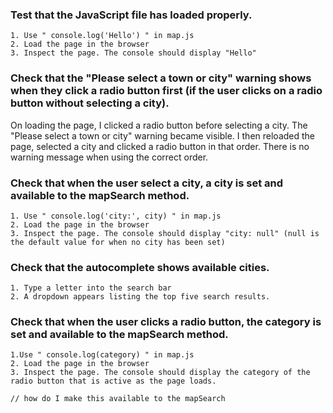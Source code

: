 ### Test that the JavaScript file has loaded properly.
    1. Use " console.log('Hello') " in map.js
    2. Load the page in the browser
    3. Inspect the page. The console should display "Hello"




### Check that the "Please select a town or city" warning shows when they click a radio button first (if the user clicks on a radio button without selecting a city).
On loading the page, I clicked a radio button before selecting a city. The "Please select a town or city" warning became visible. I then reloaded the page, selected a city and clicked a radio button in that order. There is no warning message when using the correct order.




### Check that when the user select a city, a city is set and available to the mapSearch method.
    1. Use " console.log('city:', city) " in map.js
    2. Load the page in the browser
    3. Inspect the page. The console should display "city: null" (null is the default value for when no city has been set)




### Check that the autocomplete shows available cities.
    1. Type a letter into the search bar
    2. A dropdown appears listing the top five search results.




### Check that when the user clicks a radio button, the category is set and available to the mapSearch method.
    1.Use " console.log(category) " in map.js
    2. Load the page in the browser
    3. Inspect the page. The console should display the category of the radio button that is active as the page loads.
    
    // how do I make this available to the mapSearch


